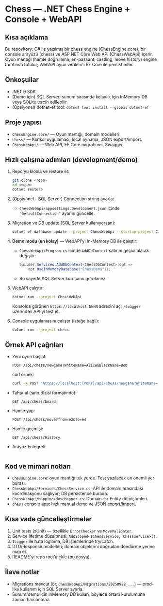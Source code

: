 ﻿# Chess — .NET Chess Engine + Console + WebAPI

## Kısa açıklama

Bu repository: C# ile yazılmış bir chess engine (ChessEngine.core), bir console arayüzü (chess) ve ASP.NET Core Web API (ChessWebApi) içerir. Oyun mantığı (hamle doğrulama, en-passant, castling, move history) engine tarafında tutulur; WebAPI oyun verilerini EF Core ile persist eder.

## Önkoşullar

* .NET 9 SDK
* (Demo için) SQL Server; sunum sırasında kolaylık için InMemory DB veya SQLite tercih edilebilir.
* (Opsiyonel) dotnet-ef tool: `dotnet tool install --global dotnet-ef`

## Proje yapısı

* `ChessEngine.core/` — Oyun mantığı, domain modelleri.
* `chess/` — Konsol uygulaması; local oynama, JSON export/import.
* `ChessWebApi/` — Web API, EF Core migrations, Swagger.

## Hızlı çalışma adımları (development/demo)

1. Repo'yu klonla ve restore et:

   ```bash
   git clone <repo>
   cd <repo>
   dotnet restore
   ```

2. (Opsiyonel - SQL Server) Connection string ayarla:

   * `ChessWebApi/appsettings.Development.json` içinde `"DefaultConnection"` ayarını güncelle.

3. Migration ve DB update (SQL Server kullanıyorsan):

   ```bash
   dotnet ef database update --project ChessWebApi --startup-project ChessWebApi
   ```

4. **Demo modu (en kolay)** — WebAPI'yi In-Memory DB ile çalıştır:

   * `ChessWebApi/Program.cs` içinde `AddDbContext` satırını geçici olarak değiştir:

     ```csharp
     builder.Services.AddDbContext<ChessDbContext>(opt =>
         opt.UseInMemoryDatabase("ChessDemo"));
     ```
   * Bu sayede SQL Server kurulumu gerekmez.

5. WebAPI çalıştır:

   ```bash
   dotnet run --project ChessWebApi
   ```

   Konsolda görünen `https://localhost:NNNN` adresini aç; `/swagger` üzerinden API’yi test et.

6. Console uygulamasını çalıştır (isteğe bağlı):

   ```bash
   dotnet run --project chess
   ```

## Örnek API çağrıları 

* Yeni oyun başlat:

  ```
  POST /api/chess/newgame?WhiteName=Alice&BlackName=Bob
  ```

  curl örnek:

  ```bash
  curl -X POST "https://localhost:{PORT}/api/chess/newgame?WhiteName=Alice&BlackName=Bob"
  ```

* Tahta al (satır dizisi formatında):

  ```
  GET /api/chess/board
  ```

* Hamle yap:

  ```
  POST /api/chess/move?from=e2&to=e4
  ```

* Hamle geçmişi:

  ```
  GET /api/chess/History
  ```
* Arayüz Entegreli:

  ```
  
  ```

## Kod ve mimari notları 

* `ChessEngine.core`: oyun mantığı tek yerde. Test yazılacak en önemli yer burası.
* `ChessWebApi/Services/ChessService.cs`: API ile domain arasındaki koordinasyonu sağlıyor; DB persistence burada.
* `ChessWebApi/Mapping/MoveMapper.cs`: Domain ↔ Entity dönüşümleri.
* `chess` console app: hızlı manual demo ve JSON export/import.

## Kısa vade güncelleştirmeler

1. Unit tests (xUnit) — özellikle `ErrorChecker` ve `MoveValidator`.
2. Service lifetime düzeltmesi: `AddScoped<IChessService, ChessService>()`.
3. `ILogger` ile hata loglama, DB işlemlerinde try/catch.
4. DTO/Response modelleri; domain objelerini doğrudan döndürme yerine map et.
5. README’yi repo root’a ekle (bu dosya).

## İlave notlar

* Migrations mevcut (ör. `ChessWebApi/Migrations/20250928_...`) — prod-like kullanım için SQL Server ayarla.
* Sunum/demo için InMemory DB kullan; böylece ortam kurulumuna zaman harcanmaz.
